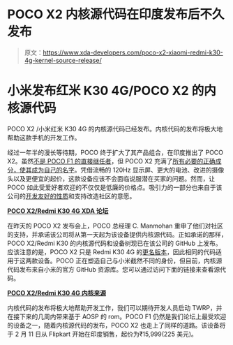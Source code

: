 # POCO X2 内核源代码在印度发布后不久发布

> 原文：<https://www.xda-developers.com/poco-x2-xiaomi-redmi-k30-4g-kernel-source-release/>

# 小米发布红米 K30 4G/POCO X2 的内核源代码

POCO X2 /小米红米 K30 4G 的内核源代码已经发布。内核代码的发布将极大地帮助这款手机的开发工作。

经过一年半的漫长等待期，POCO 终于扩大了其产品组合，在印度推出了 POCO X2。虽然[不是 POCO F1 的直接继任者](https://www.xda-developers.com/poco-x2-first-impressions-hands-on/)，但 POCO X2 充满了[所有必要的正确成分，使其成为自己的名字](https://www.xda-developers.com/poco-x2-first-impressions-hands-on/)。凭借流畅的 120Hz 显示屏、更大的电池、改进的摄像头以及更便宜的起价，这款设备应该不会面临说服潜在买家的问题。然而，让 POCO 如此受爱好者欢迎的不仅仅是低廉的价格点。吸引力的一部分也来自于该公司的[开发友好的性质](https://www.xda-developers.com/poco-pick-developers-poco-f1/)和支持改造社区的意愿。

**[POCO X2/Redmi K30 4G XDA 论坛](https://forum.xda-developers.com/poco-x2)**

在昨天的 POCO X2 发布会上，POCO 总经理 C. Manmohan 重申了他们对社区的支持，并承诺该公司将从第一天起为该设备提供内核源代码。正如承诺的那样，POCO X2/Redmi K30 的内核源代码和设备树现已在该公司的 GitHub 上发布。应该注意的是，POCO X2 只是 Redmi K30 4G 的[更名版本](https://www.xda-developers.com/xiaomi-redmi-k30-4g-poco-x2-india/)，因此相同的代码适用于这两款设备。POCO 正在塑造自己与小米截然不同的身份，但目前，内核源代码发布来自小米的官方 GitHub 资源库。您可以通过访问下面的链接来查看源代码。

**[POCO X2/Redmi K30 4G 内核来源](https://github.com/MiCode/Xiaomi_Kernel_OpenSource/tree/phoenix-q-oss)**

内核代码的发布将极大地帮助开发工作，我们可以期待开发人员启动 TWRP，并在接下来的几周内带来基于 AOSP 的 rom。POCO F1 仍然是我们论坛上最受欢迎的设备之一，随着内核源代码的发布，POCO X2 也走上了同样的道路。该设备将于 2 月 11 日从 Flipkart 开始在印度销售，起价为₹15,999(225 美元)。